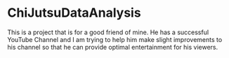 # ChiJutsuDataAnalysis
This is a project that is for a good friend of mine. He has a successful YouTube Channel and I am trying to help him make slight improvements to his channel so that he can provide optimal entertainment for his viewers. 

